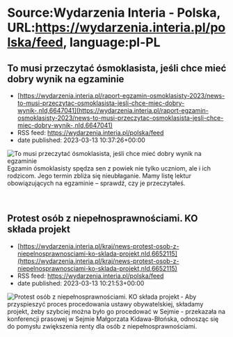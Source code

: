 # Source:Wydarzenia Interia - Polska, URL:https://wydarzenia.interia.pl/polska/feed, language:pl-PL

## To musi przeczytać ósmoklasista, jeśli chce mieć dobry wynik na egzaminie
 - [https://wydarzenia.interia.pl/raport-egzamin-osmoklasisty-2023/news-to-musi-przeczytac-osmoklasista-jesli-chce-miec-dobry-wynik-,nId,6647041](https://wydarzenia.interia.pl/raport-egzamin-osmoklasisty-2023/news-to-musi-przeczytac-osmoklasista-jesli-chce-miec-dobry-wynik-,nId,6647041)
 - RSS feed: https://wydarzenia.interia.pl/polska/feed
 - date published: 2023-03-13 10:37:26+00:00

<p><a href="https://wydarzenia.interia.pl/raport-egzamin-osmoklasisty-2023/news-to-musi-przeczytac-osmoklasista-jesli-chce-miec-dobry-wynik-,nId,6647041"><img align="left" alt="To musi przeczytać ósmoklasista, jeśli chce mieć dobry wynik na egzaminie" src="https://i.iplsc.com/to-musi-przeczytac-osmoklasista-jesli-chce-miec-dobry-wynik/000GVFQC3TUWWXVM-C321.jpg" /></a>Egzamin ósmoklasisty spędza sen z powiek nie tylko uczniom, ale i ich rodzicom. Jego termin zbliża się nieubłaganie. Mamy listę lektur obowiązujących na egzaminie – sprawdź, czy je przeczytałeś.</p><br clear="all" />

## Protest osób z niepełnosprawnościami. KO składa projekt
 - [https://wydarzenia.interia.pl/kraj/news-protest-osob-z-niepelnosprawnosciami-ko-sklada-projekt,nId,6652115](https://wydarzenia.interia.pl/kraj/news-protest-osob-z-niepelnosprawnosciami-ko-sklada-projekt,nId,6652115)
 - RSS feed: https://wydarzenia.interia.pl/polska/feed
 - date published: 2023-03-13 10:21:53+00:00

<p><a href="https://wydarzenia.interia.pl/kraj/news-protest-osob-z-niepelnosprawnosciami-ko-sklada-projekt,nId,6652115"><img align="left" alt="Protest osób z niepełnosprawnościami. KO składa projekt" src="https://i.iplsc.com/protest-osob-z-niepelnosprawnosciami-ko-sklada-projekt/000GVT9T3SP962TW-C321.jpg" /></a>- Aby przyspieszyć proces procedowania ustawy obywatelskiej, składamy projekt, żeby szybciej można było go procedować w Sejmie - przekazała na konferencji prasowej w Sejmie Małgorzata Kidawa-Błońska, odnosząc się do pomysłu zwiększenia renty dla osób z niepełnosprawnościami.  </p><br clear="all" />


